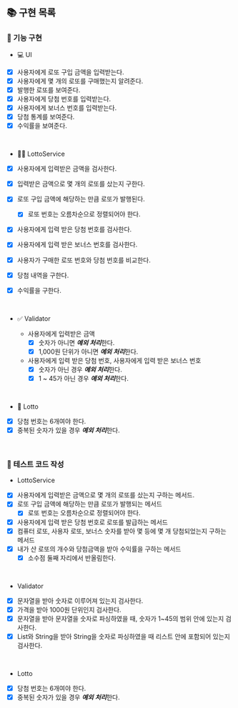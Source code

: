 ## 📚 구현 목록

### 📜 기능 구현

* 💻 UI

- [x] 사용자에게 로또 구입 금액을 입력받는다.
- [x] 사용자에게 몇 개의 로또를 구매했는지 알려준다.
- [x] 발행한 로또를 보여준다.
- [x] 사용자에게 당첨 번호를 입력받는다.
- [x] 사용자에게 보너스 번호를 입력받는다.
- [x] 당첨 통계를 보여준다.
- [x] 수익률을 보여준다.

<br>

* 👩‍💻 LottoService

- [x] 사용자에게 입력받은 금액을 검사한다.
- [x] 입력받은 금액으로 몇 개의 로또를 샀는지 구한다.
- [x] 로또 구입 금액에 해당하는 만큼 로또가 발행된다.
  - [x] 로또 번호는 오름차순으로 정렬되어야 한다.
- [x] 사용자에게 입력 받은 당첨 번호를 검사한다.
- [x] 사용자에게 입력 받은 보너스 번호를 검사한다.
- [x] 사용자가 구매한 로또 번호와 당첨 번호를 비교한다.
- [x] 당첨 내역을 구한다.
- [X] 수익률을 구한다.

  <br>

* ✅ Validator

  * 사용자에게 입력받은 금액
    - [x] 숫자가 아니면 ***예외 처리***한다.
    - [x] 1,000원 단위가 아니면 ***예외 처리***한다.
  * 사용자에게 입력 받은 당첨 번호, 사용자에게 입력 받은 보너스 번호
    - [X] 숫자가 아닌 경우 ***예외 처리***한다.
    - [X] 1 ~ 45가 아닌 경우 ***예외 처리***한다.

<br>

* 🎰 Lotto

- [x] 당첨 번호는 6개여야 한다.
- [x] 중복된 숫자가 있을 경우 ***예외 처리***한다.

<br>

### 💯 테스트 코드 작성

* LottoService

- [X] 사용자에게 입력받은 금액으로 몇 개의 로또를 샀는지 구하는 메서드.
- [x] 로또 구입 금액에 해당하는 만큼 로또가 발행되는 메서드
  - [x] 로또 번호는 오름차순으로 정렬되어야 한다.
- [x] 사용자에게 입력 받은 당첨 번호로 로또를 발급하는 메서드
- [x] 컴퓨터 로또, 사용자 로또, 보너스 숫자를 받아 몇 등에 몇 개 당첨되었는지 구하는 메서드
- [x] 내가 산 로또의 개수와 당첨금액을 받아 수익률을 구하는 메서드
  - [x] 소수점 둘째 자리에서 반올림한다.

<br>

* Validator

- [x] 문자열을 받아 숫자로 이루어져 있는지 검사한다.
- [x] 가격을 받아 1000원 단위인지 검사한다.
- [x] 문자열을 받아 문자열을 숫자로 파싱하였을 때, 숫자가 1~45의 범위 안에 있는지 검사한다.
- [x] List<Integer>와 String을 받아 String을 숫자로 파싱하였을 때 리스트 안에 포함되어 있는지 검사한다.

<br>

* Lotto

- [x] 당첨 번호는 6개여야 한다.
- [x] 중복된 숫자가 있을 경우 ***예외 처리***한다.

<br>
